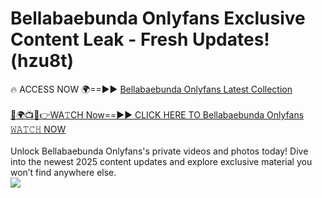 # Bellabaebunda Onlyfans Exclusive Content Leak - Fresh Updates! (hzu8t)

🔥 ACCESS NOW 🌍==►► <a href="https://tinyurl.com/kvy9nzfs" rel="nofollow">Bellabaebunda Onlyfans Latest Collection</a>
<br><br>
[🔴🌍📺📱👉WA𝚃CH Now==►► CLICK HERE TO Bellabaebunda Onlyfans 𝚆𝙰𝚃𝙲𝙷 NOW](https://tinyurl.com/kvy9nzfs)
<br><br>
Unlock Bellabaebunda Onlyfans's private videos and photos today! Dive into the newest 2025 content updates and explore exclusive material you won’t find anywhere else.
<br>
<a href="https://tinyurl.com/kvy9nzfs" rel="nofollow" data-target="animated-image.originalLink"><img src="https://camo.githubusercontent.com/8a4f000d20f83aca3bf7ec5f350d767afa0574a8a352519fd8cfa583a6f93a33/68747470733a2f2f692e696d6775722e636f6d2f644a486b345a712e676966" data-canonical-src="https://i.imgur.com/dJHk4Zq.gif" style="max-width: 100%; display: inline-block;" data-target="animated-image.originalImage"></a>
<br>
